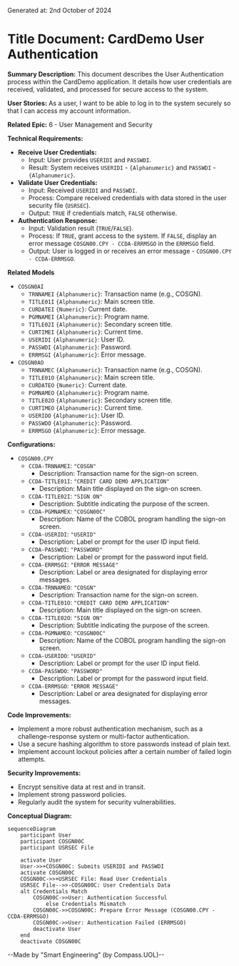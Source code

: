 Generated at: 2nd October of 2024

# **Title Document:** CardDemo User Authentication

**Summary Description:**
This document describes the User Authentication process within the CardDemo application. It details how user credentials are received, validated, and processed for secure access to the system.

**User Stories:**
As a user, I want to be able to log in to the system securely so that I can access my account information.

**Related Epic:** 6 - User Management and Security

**Technical Requirements:**

- **Receive User Credentials:**
  - Input: User provides `USERIDI` and `PASSWDI`.
  - Result: System receives `USERIDI` - `{Alphanumeric}` and `PASSWDI` - `{Alphanumeric}`.
- **Validate User Credentials:**
  - Input: Received `USERIDI` and `PASSWDI`.
  - Process: Compare received credentials with data stored in the user security file (`USRSEC`).
  - Output: `TRUE` if credentials match, `FALSE` otherwise.
- **Authentication Response:**
  - Input: Validation result (`TRUE`/`FALSE`).
  - Process: If `TRUE`, grant access to the system. If `FALSE`, display an error message `COSGN00.CPY - CCDA-ERRMSGO` in the `ERRMSGO` field.
  - Output: User is logged in or receives an error message - `COSGN00.CPY - CCDA-ERRMSGO`.

**Related Models**
- `COSGN0AI`
  - `TRNNAMEI` `{Alphanumeric}`: Transaction name (e.g., COSGN).
  - `TITLE01I` `{Alphanumeric}`: Main screen title.
  - `CURDATEI` `{Numeric}`: Current date.
  - `PGMNAMEI` `{Alphanumeric}`: Program name.
  - `TITLE02I` `{Alphanumeric}`: Secondary screen title.
  - `CURTIMEI` `{Alphanumeric}`: Current time.
  - `USERIDI` `{Alphanumeric}`: User ID.
  - `PASSWDI` `{Alphanumeric}`: Password.
  - `ERRMSGI` `{Alphanumeric}`: Error message.
- `COSGN0AO`
  - `TRNNAMEC` `{Alphanumeric}`: Transaction name (e.g., COSGN).
  - `TITLE01O` `{Alphanumeric}`: Main screen title.
  - `CURDATEO` `{Numeric}`: Current date.
  - `PGMNAMEO` `{Alphanumeric}`: Program name.
  - `TITLE02O` `{Alphanumeric}`: Secondary screen title.
  - `CURTIMEO` `{Alphanumeric}`: Current time.
  - `USERIDO` `{Alphanumeric}`: User ID.
  - `PASSWDO` `{Alphanumeric}`: Password.
  - `ERRMSGO` `{Alphanumeric}`: Error message.

**Configurations:**
- `COSGN00.CPY`
  - `CCDA-TRNNAMEI`: `"COSGN"`
	- Description: Transaction name for the sign-on screen.
  - `CCDA-TITLE01I`: `"CREDIT CARD DEMO APPLICATION"`
	- Description: Main title displayed on the sign-on screen.
  - `CCDA-TITLE02I`: `"SIGN ON"`
	- Description: Subtitle indicating the purpose of the screen.
  - `CCDA-PGMNAMEX`: `"COSGN00C"`
	- Description: Name of the COBOL program handling the sign-on screen.
  - `CCDA-USERIDI`: `"USERID"`
	- Description: Label or prompt for the user ID input field.
  - `CCDA-PASSWDI`: `"PASSWORD"`
	- Description: Label or prompt for the password input field.
  - `CCDA-ERRMSGI`: `"ERROR MESSAGE"`
	- Description: Label or area designated for displaying error messages.
  - `CCDA-TRNNAMEO`: `"COSGN"`
	- Description:  Transaction name for the sign-on screen.
  - `CCDA-TITLE01O`: `"CREDIT CARD DEMO APPLICATION"`
	- Description: Main title displayed on the sign-on screen.
  - `CCDA-TITLE02O`: `"SIGN ON"`
	- Description: Subtitle indicating the purpose of the screen.
  - `CCDA-PGMNAMEO`: `"COSGN00C"`
	- Description: Name of the COBOL program handling the sign-on screen.
  - `CCDA-USERIDO`: `"USERID"`
	- Description: Label or prompt for the user ID input field.
  - `CCDA-PASSWDO`: `"PASSWORD"`
	- Description: Label or prompt for the password input field.
  - `CCDA-ERRMSGO`: `"ERROR MESSAGE"`
	- Description: Label or area designated for displaying error messages.

**Code Improvements:**
- Implement a more robust authentication mechanism, such as a challenge-response system or multi-factor authentication.
- Use a secure hashing algorithm to store passwords instead of plain text.
- Implement account lockout policies after a certain number of failed login attempts.

**Security Improvements:**
- Encrypt sensitive data at rest and in transit.
- Implement strong password policies.
- Regularly audit the system for security vulnerabilities.

**Conceptual Diagram:**
```mermaid
sequenceDiagram
    participant User
    participant COSGN00C
    participant USRSEC File

    activate User
    User->>+COSGN00C: Submits USERIDI and PASSWDI
    activate COSGN00C
    COSGN00C->>+USRSEC File: Read User Credentials
    USRSEC File-->>-COSGN00C: User Credentials Data
    alt Credentials Match
        COSGN00C->>User: Authentication Successful
            else Credentials Mismatch
        COSGN00C->>COSGN00C: Prepare Error Message (COSGN00.CPY - CCDA-ERRMSGO)
        COSGN00C->>User: Authentication Failed (ERRMSGO)
        deactivate User
    end
    deactivate COSGN00C
```

--Made by "Smart Engineering" (by Compass.UOL)--